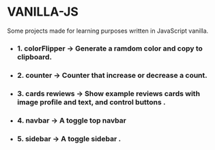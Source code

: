 # VANILLA-JS

Some projects made for learning purposes written in JavaScript vanilla.
<ul>
<li><h3>1. colorFlipper -> Generate a ramdom color and copy to clipboard.</h3></li>
<li><h3>2. counter -> Counter that increase or decrease a count.</h3></li>
<li><h3>3. cards rewiews -> Show example reviews cards with image profile and text, and control buttons .</h3></li>
<li><h3>4. navbar -> A toggle top navbar </h3></li>
<li><h3>5. sidebar -> A toggle sidebar .</h3></li>
</ul>
